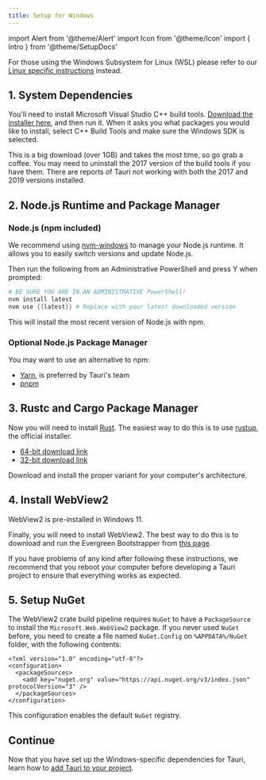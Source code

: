 ```yaml
---
title: Setup for Windows
---
```


import Alert from '@theme/Alert'
import Icon from '@theme/Icon'
import { Intro } from '@theme/SetupDocs'

<Alert title="Note">

For those using the Windows Subsystem for Linux (WSL) please refer to our [Linux specific instructions](/docs/getting-started/setup-linux) instead.
</Alert>

<Intro />

## 1. System Dependencies&nbsp;<Icon title="alert" color="danger"/>

You'll need to install Microsoft Visual Studio C++ build tools. <a href="https://visualstudio.microsoft.com/visual-cpp-build-tools/" target="_blank">Download the installer here</a>, and then run it. When it asks you what packages you would like to install, select C++ Build Tools and make sure the Windows SDK is selected.

<Alert title="Note">
This is a big download (over 1GB) and takes the most time, so go grab a coffee.
</Alert>

<Alert type="warning">
You may need to uninstall the 2017 version of the build tools if you have them. There are reports of Tauri not working with both the 2017 and 2019 versions installed.
</Alert>

## 2. Node.js Runtime and Package Manager&nbsp;<Icon title="control-skip-forward" color="warning"/>

### Node.js (npm included)

We recommend using <a href="https://github.com/coreybutler/nvm-windows#installation--upgrades" target="_blank">nvm-windows</a> to manage your Node.js runtime. It allows you to easily switch versions and update Node.js.

Then run the following from an Administrative PowerShell and press Y when prompted:

```powershell
# BE SURE YOU ARE IN AN ADMINISTRATIVE PowerShell!
nvm install latest
nvm use {{latest}} # Replace with your latest downloaded version
```

This will install the most recent version of Node.js with npm.

### Optional Node.js Package Manager

You may want to use an alternative to npm:

- <a href="https://yarnpkg.com/getting-started" target="_blank">Yarn</a>, is preferred by Tauri's team
- <a href="https://pnpm.js.org/en/installation" target="_blank">pnpm</a>

## 3. Rustc and Cargo Package Manager&nbsp;<Icon title="control-skip-forward" color="warning"/>

Now you will need to install <a href="https://www.rust-lang.org/" target="_blank">Rust</a>. The easiest way to do this is to use <a href="https://rustup.rs/" target="_blank">rustup</a>, the official installer.

- <a href="https://win.rustup.rs/x86_64" target="_blank">64-bit download link</a>
- <a href="https://win.rustup.rs/i686" target="_blank">32-bit download link</a>

Download and install the proper variant for your computer's architecture.


## 4. Install WebView2

<Alert title="Note">
WebView2 is pre-installed in Windows 11. 
</Alert>

Finally, you will need to install WebView2. The best way to do this is to download and run the Evergreen Bootstrapper from [this page](https://developer.microsoft.com/en-us/microsoft-edge/webview2/#download-section).

<Alert type="Note">
If you have problems of any kind after following these instructions, we recommend that you reboot your computer before developing a Tauri project to ensure that everything works as expected.
</Alert>

## 5. Setup NuGet

The WebView2 crate build pipeline requires `NuGet` to have a `PackageSource` to install the `Microsoft.Web.WebView2` package. If you never used `NuGet` before, you need to create a file named `NuGet.Config` on `%APPDATA%/NuGet` folder, with the following contents:

```
<?xml version="1.0" encoding="utf-8"?>
<configuration>
  <packageSources>
    <add key="nuget.org" value="https://api.nuget.org/v3/index.json" protocolVersion="3" />
  </packageSources>
</configuration>
```

This configuration enables the default `NuGet` registry.

## Continue

Now that you have set up the Windows-specific dependencies for Tauri, learn how to [add Tauri to your project](/docs/development/integration).
